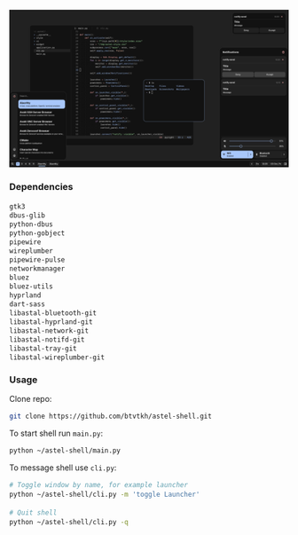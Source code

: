 <p align="center">
    <img src="assets/astel2.png">
</p>

### Dependencies
```
gtk3
dbus-glib
python-dbus
python-gobject
pipewire
wireplumber
pipewire-pulse
networkmanager
bluez
bluez-utils
hyprland
dart-sass
libastal-bluetooth-git
libastal-hyprland-git
libastal-network-git
libastal-notifd-git
libastal-tray-git
libastal-wireplumber-git
```

### Usage

Clone repo:
```bash
git clone https://github.com/btvtkh/astel-shell.git
```

To start shell run `main.py`:
```bash
python ~/astel-shell/main.py
```

To message shell use `cli.py`:
```bash
# Toggle window by name, for example launcher
python ~/astel-shell/cli.py -m 'toggle Launcher'

# Quit shell
python ~/astel-shell/cli.py -q
```